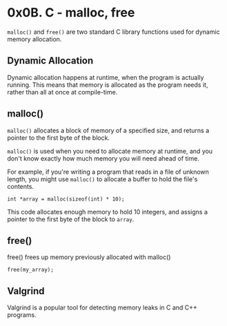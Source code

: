 # 0x0B. C - malloc, free

`malloc()` and `free()` are two standard C library functions used for dynamic memory allocation.

## Dynamic Allocation

Dynamic allocation happens at runtime, when the program is actually running. This means that memory is allocated as the program needs it, rather than all at once at compile-time. 

## malloc()

`malloc()` allocates a block of memory of a specified size, and returns a pointer to the first byte of the block.

`malloc()` is used when you need to allocate memory at runtime, and you don't know exactly how much memory you will need ahead of time.

 For example, if you're writing a program that reads in a file of unknown length, you might use `malloc()` to allocate a buffer to hold the file's contents.

```
int *array = malloc(sizeof(int) * 10);
```
This code allocates enough memory to hold 10 integers, and assigns a pointer to the first byte of the block to `array`.


## free()

free() frees up memory previously allocated with malloc()

```
free(my_array);
```

## Valgrind

Valgrind is a popular tool for detecting memory leaks in C and C++ programs.


